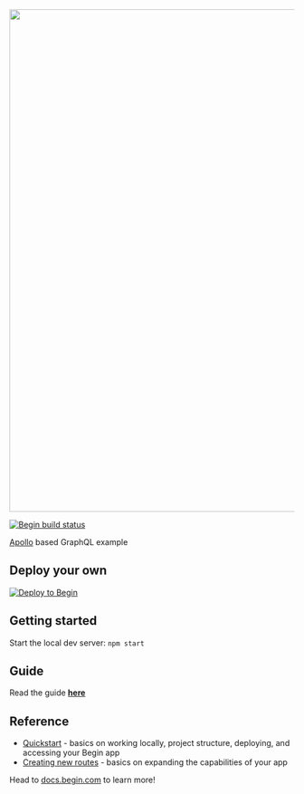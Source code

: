 <img src="https://static.begin.app/node-apollo/readme-banner.png" width="888">

[![Begin build status](https://buildstatus.begin.app/nature-7wh/status.svg)](https://begin.com)

[Apollo](https://www.apollographql.com/) based GraphQL example

## Deploy your own

[![Deploy to Begin](https://static.begin.com/deploy-to-begin.svg)](https://begin.com/apps/create?template=https://github.com/begin-examples/node-apollo)


## Getting started

Start the local dev server: `npm start`


## Guide

Read the guide [**here**](https://docs.begin.com/en/guides/apollo-graphql)


## Reference

- [Quickstart](https://docs.begin.com/en/guides/quickstart/) - basics on working locally, project structure, deploying, and accessing your Begin app
- [Creating new routes](https://docs.begin.com/en/functions/creating-new-functions) - basics on expanding the capabilities of your app

Head to [docs.begin.com](https://docs.begin.com/) to learn more!
